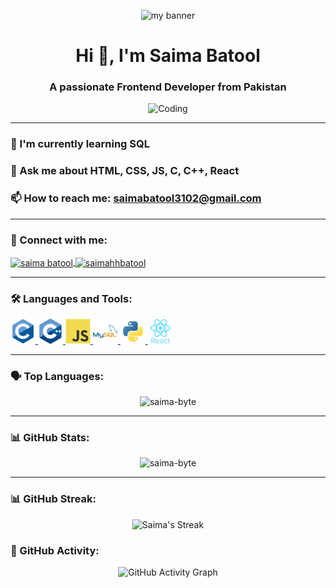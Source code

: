 <p align="center">
  <img width="1000" height="200" src="https://encrypted-tbn0.gstatic.com/images?q=tbn:ANd9GcQf6iklYqlw8WeJ5X7Cs6DWIwrNEXOFH8p46NFC31qiQBf-zdwXoeuSvXAs0z_Mtkzmp7c&usqp=CAU" alt="my banner">
</p>

<h1 align="center">Hi 👋, I'm Saima Batool</h1>
<h3 align="center">A passionate Frontend Developer from Pakistan</h3>

<p align="center">
  <img alt="Coding" width="600" src="https://i.pinimg.com/originals/f0/f0/d9/f0f0d932d6e39c7af5aa305cbd8da735.gif">
</p>

---

### 🌱 I'm currently learning **SQL**  
### 💬 Ask me about **HTML, CSS, JS, C, C++, React**  
### 📫 How to reach me: **[saimabatool3102@gmail.com](mailto:saimabatool3102@gmail.com)**  

---

### 📣 Connect with me:
<p align="left">
  <a href="https://www.linkedin.com/in/saima-batool-031347304/" target="blank">
    <img align="center" src="https://raw.githubusercontent.com/rahuldkjain/github-profile-readme-generator/master/src/images/icons/Social/linked-in-alt.svg" alt="saima batool" height="30" width="40" />
  </a>
  <a href="https://instagram.com/saimahhbatool" target="blank">
    <img align="center" src="https://raw.githubusercontent.com/rahuldkjain/github-profile-readme-generator/master/src/images/icons/Social/instagram.svg" alt="saimahhbatool" height="30" width="40" />
  </a>
</p>

---

### 🛠️ Languages and Tools:
<p align="left">
  <a href="https://www.cprogramming.com/" target="_blank" rel="noreferrer">
    <img src="https://raw.githubusercontent.com/devicons/devicon/master/icons/c/c-original.svg" alt="c" width="40" height="40"/>
  </a>
  <a href="https://www.w3schools.com/cpp/" target="_blank" rel="noreferrer">
    <img src="https://raw.githubusercontent.com/devicons/devicon/master/icons/cplusplus/cplusplus-original.svg" alt="cplusplus" width="40" height="40"/>
  </a>
  <a href="https://developer.mozilla.org/en-US/docs/Web/JavaScript" target="_blank" rel="noreferrer">
    <img src="https://raw.githubusercontent.com/devicons/devicon/master/icons/javascript/javascript-original.svg" alt="javascript" width="40" height="40"/>
  </a>
  <a href="https://www.mysql.com/" target="_blank" rel="noreferrer">
    <img src="https://raw.githubusercontent.com/devicons/devicon/master/icons/mysql/mysql-original-wordmark.svg" alt="mysql" width="40" height="40"/>
  </a>
  <a href="https://www.python.org" target="_blank" rel="noreferrer">
    <img src="https://raw.githubusercontent.com/devicons/devicon/master/icons/python/python-original.svg" alt="python" width="40" height="40"/>
  </a>
  <a href="https://reactjs.org/" target="_blank" rel="noreferrer">
    <img src="https://raw.githubusercontent.com/devicons/devicon/master/icons/react/react-original-wordmark.svg" alt="react" width="40" height="40"/>
  </a>
</p>

---

### 🗣️ Top Languages:
<p align="center">
  <img src="https://github-readme-stats.vercel.app/api/top-langs?username=saima-byte&show_icons=true&locale=en&layout=compact" alt="saima-byte" />
</p>

---

### 📊 GitHub Stats:
<p align="center">
  <img src="https://github-readme-stats.vercel.app/api?username=saima-byte&show_icons=true&locale=en" alt="saima-byte" />
</p>

---
### 📊 GitHub Streak:
<p align="center">
  <img src="https://github-readme-streak-stats.herokuapp.com/?user=saima-byte&theme=dark" alt="Saima's Streak" />
</p>

### 🎯 GitHub Activity:
<p align="center">
  <img src="https://activity-graph.herokuapp.com/graph?username=saima-byte&bg_color=fff&color=000&line=3d6cd4&point=000&area=true&hide_border=true" alt="GitHub Activity Graph"/>
</p>

